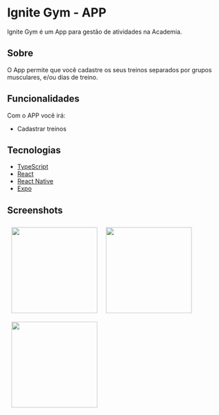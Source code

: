 # Ignite Gym - APP

Ignite Gym é um App para gestão de atividades na Academia.

## Sobre

O App permite que você cadastre os seus treinos separados por grupos musculares, e/ou dias de treino.

## Funcionalidades

Com o APP você irá:
- Cadastrar treinos

## Tecnologias

- [TypeScript](https://www.typescriptlang.org/)
- [React](https://reactjs.org/)
- [React Native](https://reactnative.dev/)
- [Expo](https://expo.dev/)

## Screenshots

[<img src="https://user-images.githubusercontent.com/7936766/200956052-7903c874-1e63-4bc4-98ae-cbfbc4fde3fa.png" align="left"
width="200"
    hspace="10" vspace="10">](https://user-images.githubusercontent.com/7936766/200956052-7903c874-1e63-4bc4-98ae-cbfbc4fde3fa.png)
[<img src="https://user-images.githubusercontent.com/7936766/200956070-233356e5-95a3-4be1-9ff5-da8c6be56d82.png" align="center"
width="200"
    hspace="10" vspace="10">](https://user-images.githubusercontent.com/7936766/200956070-233356e5-95a3-4be1-9ff5-da8c6be56d82.png)
[<img src="https://user-images.githubusercontent.com/7936766/200956068-fc85db2c-c94b-46bf-9909-48d49241d63e.png" align="center"
width="200"
    hspace="10" vspace="10">](https://user-images.githubusercontent.com/7936766/200956068-fc85db2c-c94b-46bf-9909-48d49241d63e.png)
 
